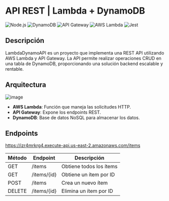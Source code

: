 ﻿# API REST | Lambda + DynamoDB 

![Node.js](https://img.shields.io/badge/Node.js-43853D?style=for-the-badge&logo=node.js&logoColor=white)
![DynamoDB](https://img.shields.io/badge/DynamoDB-4053D6?style=for-the-badge&logo=amazon-dynamodb&logoColor=white)
![API Gateway](https://img.shields.io/badge/API_Gateway-FF4F8B?style=for-the-badge&logo=amazon-api-gateway&logoColor=white)
![AWS Lambda](https://img.shields.io/badge/AWS_Lambda-FF9900?style=for-the-badge&logo=aws-lambda&logoColor=white)
![Jest](https://img.shields.io/badge/Jest-C21325?style=for-the-badge&logo=jest&logoColor=white)


## Descripción

LambdaDynamoAPI es un proyecto que implementa una REST API utilizando AWS Lambda y API Gateway. La API permite realizar operaciones CRUD en una tabla de DynamoDB, proporcionando una solución backend escalable y rentable.

## Arquitectura

![image](https://github.com/user-attachments/assets/6df68431-08a7-431e-a022-9be4429be809)


- **AWS Lambda**: Función que maneja las solicitudes HTTP.
- **API Gateway**: Expone los endpoints REST.
- **DynamoDB**: Base de datos NoSQL para almacenar los datos.


## Endpoints
https://izr4mrkrg4.execute-api.us-east-2.amazonaws.com/items

| Método | Endpoint        | Descripción                 |
|--------|-----------------|-----------------------------|
| GET    | /items          | Obtiene todos los ítems     |
| GET    | /items/{id}     | Obtiene un ítem por ID      |
| POST   | /items          | Crea un nuevo ítem          |
| DELETE | /items/{id}     | Elimina un ítem por ID      |

